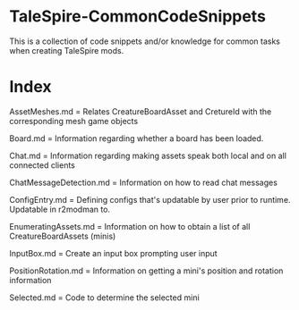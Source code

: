 # TaleSpire-CommonCodeSnippets
This is a collection of code snippets and/or knowledge for common tasks when creating TaleSpire mods.

# Index

AssetMeshes.md = Relates CreatureBoardAsset and CretureId with the corresponding mesh game objects

Board.md = Information regarding whether a board has been loaded.

Chat.md = Information regarding making assets speak both local and on all connected clients

ChatMessageDetection.md = Information on how to read chat messages

ConfigEntry.md = Defining configs that's updatable by user prior to runtime. Updatable in r2modman to.

EnumeratingAssets.md = Information on how to obtain a list of all CreatureBoardAssets (minis)

InputBox.md = Create an input box prompting user input

PositionRotation.md = Information on getting a mini's position and rotation information

Selected.md = Code to determine the selected mini
